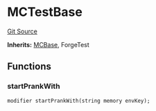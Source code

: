# MCTestBase
[Git Source](https://github.com/metacontract/mc/blob/20ed737f21a46d89afffe1322a75b1ecfcacff9a/src/devkit/MCBase.sol)

**Inherits:**
[MCBase](/src/devkit/Flattened.sol/abstract.MCBase.md), ForgeTest


## Functions
### startPrankWith


```solidity
modifier startPrankWith(string memory envKey);
```

